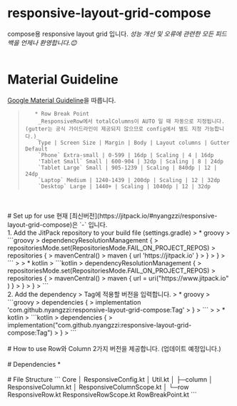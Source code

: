# responsive-layout-grid-compose
compose용 responsive layout grid 입니다. 
_성능 개선 및 오류에 관련한 모든 피드백을 언제나 환영합니다.😊_
<br>
<br>
# Material Guideline
[Google Material Guideline](https://m2.material.io/design/layout/responsive-layout-grid.html)을 따릅니다.
<br>
>        * Row Break Point
>         _ResponsiveRow에서 totalColumns이 AUTO 일 때 자동으로 지정됩니다.(gutter는 공식 가이드라인이 제공되지 않으므로 config에서 별도 지정 가능합니다.)_
>         Type | Screen Size | Margin | Body | Layout columns | Gutter Default
>         `Phone` Extra-small | 0-599 | 16dp | Scaling | 4 | 16dp
>         'Tablet Small` Small | 600-904 | 32dp | Scaling | 8 | 24dp
>         `Tablet Large` Small | 905-1239 | Scaling | 840dp | 12 | 24dp
>         `Laptop` Medium | 1240-1439 | 200dp | Scaling | 12 | 32dp
>         `Desktop` Large | 1440+ | Scaling | 1040dp | 12 | 32dp
<br>
<br>
# Set up for use
현재 [최신버전](https://jitpack.io/#nyangzzi/responsive-layout-grid-compose)은 `-` 입니다.
<br>
1. Add the JitPack repository to your build file (settings.gradle)
>	* groovy
>	```groovy
>	dependencyResolutionManagement {
>		repositoriesMode.set(RepositoriesMode.FAIL_ON_PROJECT_REPOS)
>		repositories {
>			mavenCentral()
>			maven { url 'https://jitpack.io' }
>		}
>	}
>	```
>
>	* kotlin
>	```kotlin
>	dependencyResolutionManagement {
>		repositoriesMode.set(RepositoriesMode.FAIL_ON_PROJECT_REPOS)
>		repositories {
>			mavenCentral()
>			maven { url = uri("https://www.jitpack.io" ) }
>		}
>	}
>	```
<br>
2. Add the dependency 
> Tag에 적용할 버전을 입력합니다.
>	* groovy
>	```groovy
>	dependencies {
>	        implementation 'com.github.nyangzzi:responsive-layout-grid-compose:Tag'
>	}
>	```
>
>	* kotlin
>	```kotlin
>	dependencies {
>	        implementation("com.github.nyangzzi:responsive-layout-grid-compose:Tag")
>	}
>	```
<br>
<br>
# How to use
Row와 Column 2가지 버전을 제공합니다.
(업데이트 예정입니다.)
<br>
<br>
# Dependencies
* 
<br>
<br>
# File Structure
```
Core
│  ResponsiveConfig.kt
│  Util.kt
│  
├─column
│      ResponsiveColumn.kt
│      ResponsiveColumnScope.kt
│      
└─row
       ResponsiveRow.kt
       ResponsiveRowScope.kt
       RowBreakPoint.kt
```


